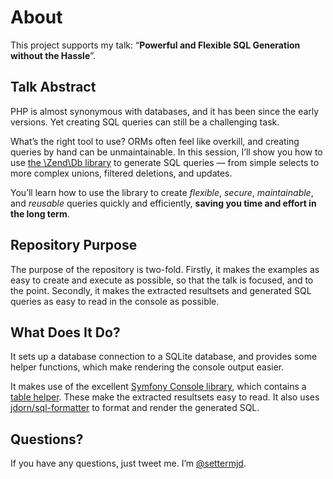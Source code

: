 # About 

This project supports my talk: “**Powerful and Flexible SQL Generation without the Hassle**”. 

## Talk Abstract

PHP is almost synonymous with databases, and it has been since the early versions. Yet creating SQL queries can still be a challenging task. 

What’s the right tool to use? ORMs often feel like overkill, and creating queries by hand can be unmaintainable. In this session, I’ll show you how to use [the \Zend\Db library](http://framework.zend.com/manual/current/en/modules/zend.db.adapter.html) to generate SQL queries — from simple selects to more complex unions, filtered deletions, and updates. 

You’ll learn how to use the library to create *flexible*, *secure*, *maintainable*, and *reusable* queries quickly and efficiently, **saving you time and effort in the long term**.

## Repository Purpose

The purpose of the repository is two-fold. Firstly, it makes the examples as easy to create and execute as possible, so that the talk is focused, and to the point. Secondly, it makes the extracted resultsets and generated SQL queries as easy to read in the console as possible.

## What Does It Do?

It sets up a database connection to a SQLite database, and provides some helper functions, which make rendering the console output easier.

It makes use of the excellent [Symfony Console library](https://github.com/symfony/Console), which contains a [table helper](http://symfony.com/doc/current/components/console/helpers/tablehelper.html). These make the extracted resultsets easy to read. It also uses [jdorn/sql-formatter](https://github.com/jdorn/sql-formatter/) to format and render the generated SQL.

## Questions?

If you have any questions, just tweet me. I’m [@settermjd](https://twitter.com/@settermjd). 